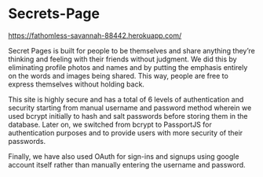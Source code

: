# Secrets-Page

https://fathomless-savannah-88442.herokuapp.com/

Secret Pages is built for people to be themselves and share anything they’re thinking and feeling with their friends without judgment. We did this by eliminating profile photos and names and by putting the emphasis entirely on the words and images being shared. This way, people are free to express themselves without holding back.

This site is highly secure and has a total of 6 levels of authentication and security starting from manual username and password method wherein we used bcrypt initially to hash and salt passwords before storing them in the database. Later on, we switched from bcrypt to PassportJS for authentication purposes and to provide users with more security of their passwords.

Finally, we have also used OAuth for sign-ins and signups using google account itself rather than manually entering the username and password.
